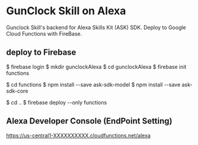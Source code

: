 # GunClock Skill on Alexa

Gunclock Skill's backend for Alexa Skills Kit (ASK) SDK.
Deploy to Google Cloud Functions with FireBase.

## deploy to Firebase
  $ firebase login
  $ mkdir gunclockAlexa
  $ cd gunclockAlexa
  $ firebase init functions
  
  $ cd functions
  $ npm install --save ask-sdk-model
  $ npm install --save ask-sdk-core
  
  $ cd ..
  $ firebase deploy --only functions

## Alexa Developer Console (EndPoint Setting)

  https://us-central1-XXXXXXXXXX.cloudfunctions.net/alexa

